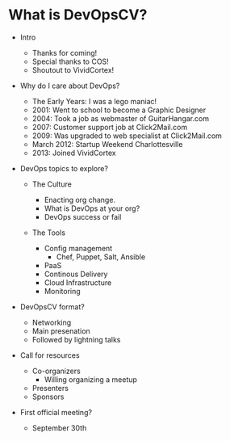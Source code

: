 What is DevOpsCV?
==============

- Intro
  - Thanks for coming!
  - Special thanks to COS!
  - Shoutout to VividCortex!

- Why do I care about DevOps?
  - The Early Years: I was a lego maniac!
  - 2001: Went to school to become a Graphic Designer
  - 2004: Took a job as webmaster of GuitarHangar.com
  - 2007: Customer support job at Click2Mail.com
  - 2009: Was upgraded to web specialist at Click2Mail.com
  - March 2012: Startup Weekend Charlottesville
  - 2013: Joined VividCortex

- DevOps topics to explore?
  - The Culture
    - Enacting org change.
    - What is DevOps at your org?
    - DevOps success or fail

  - The Tools
    - Config management
      - Chef, Puppet, Salt, Ansible
    - PaaS
    - Continous Delivery
    - Cloud Infrastructure
    - Monitoring

- DevOpsCV format?
  - Networking
  - Main presenation
  - Followed by lightning talks

- Call for resources
  - Co-organizers
    - Willing organizing a meetup
  - Presenters
  - Sponsors

- First official meeting?
  - September 30th
